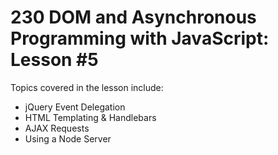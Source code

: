 # 230 DOM and Asynchronous Programming with JavaScript: Lesson #5

Topics covered in the lesson include:
* jQuery Event Delegation
* HTML Templating & Handlebars
* AJAX Requests
* Using a Node Server
